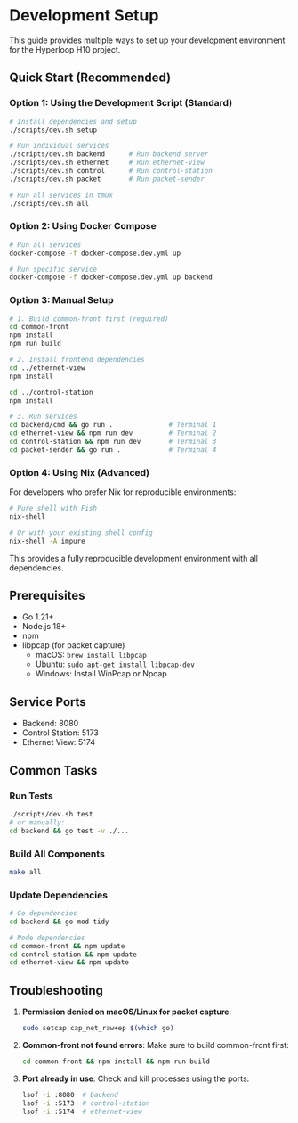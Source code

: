 # Development Setup

This guide provides multiple ways to set up your development environment for the Hyperloop H10 project.

## Quick Start (Recommended)

### Option 1: Using the Development Script (Standard)

```bash
# Install dependencies and setup
./scripts/dev.sh setup

# Run individual services
./scripts/dev.sh backend      # Run backend server
./scripts/dev.sh ethernet     # Run ethernet-view
./scripts/dev.sh control      # Run control-station
./scripts/dev.sh packet       # Run packet-sender

# Run all services in tmux
./scripts/dev.sh all
```

### Option 2: Using Docker Compose

```bash
# Run all services
docker-compose -f docker-compose.dev.yml up

# Run specific service
docker-compose -f docker-compose.dev.yml up backend
```

### Option 3: Manual Setup

```bash
# 1. Build common-front first (required)
cd common-front
npm install
npm run build

# 2. Install frontend dependencies
cd ../ethernet-view
npm install

cd ../control-station
npm install

# 3. Run services
cd backend/cmd && go run .              # Terminal 1
cd ethernet-view && npm run dev         # Terminal 2
cd control-station && npm run dev       # Terminal 3
cd packet-sender && go run .            # Terminal 4
```

### Option 4: Using Nix (Advanced)

For developers who prefer Nix for reproducible environments:

```bash
# Pure shell with Fish
nix-shell

# Or with your existing shell config
nix-shell -A impure
```

This provides a fully reproducible development environment with all dependencies.

## Prerequisites

- Go 1.21+
- Node.js 18+
- npm
- libpcap (for packet capture)
  - macOS: `brew install libpcap`
  - Ubuntu: `sudo apt-get install libpcap-dev`
  - Windows: Install WinPcap or Npcap

## Service Ports

- Backend: 8080
- Control Station: 5173
- Ethernet View: 5174

## Common Tasks

### Run Tests
```bash
./scripts/dev.sh test
# or manually:
cd backend && go test -v ./...
```

### Build All Components
```bash
make all
```

### Update Dependencies
```bash
# Go dependencies
cd backend && go mod tidy

# Node dependencies
cd common-front && npm update
cd control-station && npm update
cd ethernet-view && npm update
```

## Troubleshooting

1. **Permission denied on macOS/Linux for packet capture**:
   ```bash
   sudo setcap cap_net_raw+ep $(which go)
   ```

2. **Common-front not found errors**:
   Make sure to build common-front first:
   ```bash
   cd common-front && npm install && npm run build
   ```

3. **Port already in use**:
   Check and kill processes using the ports:
   ```bash
   lsof -i :8080  # backend
   lsof -i :5173  # control-station
   lsof -i :5174  # ethernet-view
   ```
